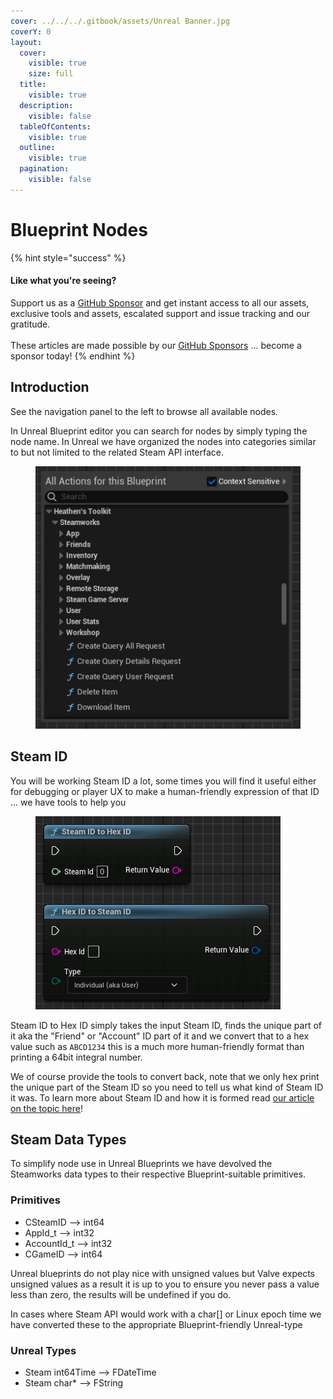 ```yaml
---
cover: ../../../.gitbook/assets/Unreal Banner.jpg
coverY: 0
layout:
  cover:
    visible: true
    size: full
  title:
    visible: true
  description:
    visible: false
  tableOfContents:
    visible: true
  outline:
    visible: true
  pagination:
    visible: false
---
```


# Blueprint Nodes

{% hint style="success" %}
#### Like what you're seeing?

Support us as a [GitHub Sponsor](../../../become-a-sponsor/) and get instant access to all our assets, exclusive tools and assets, escalated support and issue tracking and our gratitude.\
\
These articles are made possible by our [GitHub Sponsors](../../../become-a-sponsor/) ... become a sponsor today!
{% endhint %}

## Introduction

See the navigation panel to the left to browse all available nodes.

In Unreal Blueprint editor you can search for nodes by simply typing the node name. In Unreal we have organized the nodes into categories similar to but not limited to the related Steam API interface.

<figure><img src="../../../.gitbook/assets/image (11) (1).png" alt=""><figcaption></figcaption></figure>

## Steam ID

You will be working Steam ID a lot, some times you will find it useful either for debugging or player UX to make a human-friendly expression of that ID ... we have tools to help you

<figure><img src="../../../.gitbook/assets/image (1) (1) (1) (1).png" alt=""><figcaption></figcaption></figure>

Steam ID to Hex ID simply takes the input Steam ID, finds the unique part of it aka the "Friend" or "Account" ID part of it and we convert that to a hex value such as `ABCD1234` this is a much more human-friendly format than printing a 64bit integral number.

We of course provide the tools to convert back, note that we only hex print the unique part of the Steam ID so you need to tell us what kind of Steam ID it was. To learn more about Steam ID and how it is formed read [our article on the topic here](../../../steam/csteamid.md)!

## Steam Data Types

To simplify node use in Unreal Blueprints we have devolved the Steamworks data types to their respective Blueprint-suitable primitives.&#x20;

### Primitives

* CSteamID --> int64
* AppId\_t --> int32
* AccountId\_t --> int32
* CGameID --> int64

Unreal blueprints do not play nice with unsigned values but Valve expects unsigned values as a result it is up to you to ensure you never pass a value less than zero, the results will be undefined if you do.

In cases where Steam API would work with a char\[] or Linux epoch time we have converted these to the appropriate Blueprint-friendly Unreal-type

### Unreal Types

* Steam int64Time --> FDateTime
* Steam char\* --> FString
